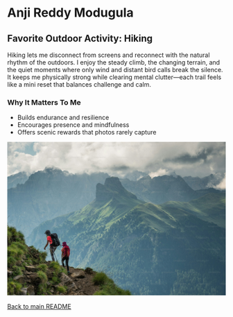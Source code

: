 # Anji Reddy Modugula

## Favorite Outdoor Activity: Hiking

Hiking lets me disconnect from screens and reconnect with the natural rhythm of the outdoors. I enjoy the steady climb, the changing terrain, and the quiet moments where only wind and distant bird calls break the silence. It keeps me physically strong while clearing mental clutter—each trail feels like a mini reset that balances challenge and calm.

### Why It Matters To Me
- Builds endurance and resilience
- Encourages presence and mindfulness
- Offers scenic rewards that photos rarely capture

![People hiking in the mountains](./images/hiking.jpeg "Hiking in the mountains")

[Back to main README](./README.md)
